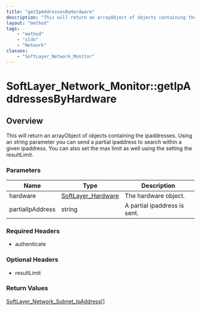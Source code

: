 ```yaml
---
title: "getIpAddressesByHardware"
description: "This will return an arrayObject of objects containing the ipaddresses.  Using an string parameter you can send a partial... "
layout: "method"
tags:
    - "method"
    - "sldn"
    - "Network"
classes:
    - "SoftLayer_Network_Monitor"
---
```

# SoftLayer_Network_Monitor::getIpAddressesByHardware
## Overview 
This will return an arrayObject of objects containing the ipaddresses.  Using an string parameter you can send a partial ipaddress to search within a given ipaddress.  You can also set the max limit as well using the setting the resultLimit. 

### Parameters 
|Name | Type | Description |
| --- | --- | --- |
|hardware| <a href='/reference/datatypes/SoftLayer_Hardware'>SoftLayer_Hardware </a>| The hardware object.|
|partialIpAddress| string| A partial ipaddress is sent.|


### Required Headers
* authenticate

### Optional Headers
* resultLimit

### Return Values
<a href='/reference/datatypes/SoftLayer_Network_Subnet_IpAddress'>SoftLayer_Network_Subnet_IpAddress[] </a>
